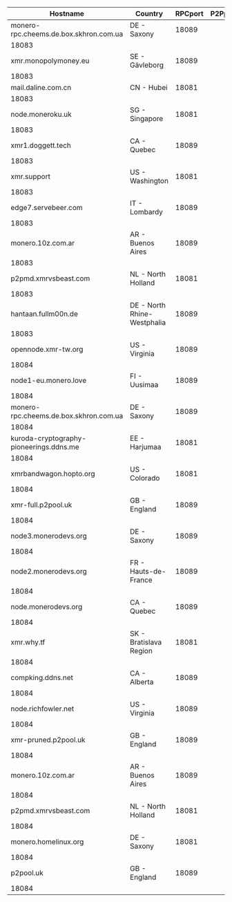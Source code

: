 Hostname | Country | RPCport | P2Pport
--- | --- | --- | ---
monero-rpc.cheems.de.box.skhron.com.ua | DE - Saxony | 18089
 | 18083
xmr.monopolymoney.eu | SE - Gävleborg | 18089
 | 18083
mail.daline.com.cn | CN - Hubei | 18081
 | 18083
node.moneroku.uk | SG - Singapore | 18081
 | 18083
xmr1.doggett.tech | CA - Quebec | 18089
 | 18083
xmr.support | US - Washington | 18081
 | 18083
edge7.servebeer.com | IT - Lombardy | 18089
 | 18083
monero.10z.com.ar | AR - Buenos Aires | 18089
 | 18083
p2pmd.xmrvsbeast.com | NL - North Holland | 18081
 | 18083
hantaan.fullm00n.de | DE - North Rhine-Westphalia | 18089
 | 18083
opennode.xmr-tw.org | US - Virginia | 18089
 | 18084
node1-eu.monero.love | FI - Uusimaa | 18089
 | 18084
monero-rpc.cheems.de.box.skhron.com.ua | DE - Saxony | 18089
 | 18084
kuroda-cryptography-pioneerings.ddns.me | EE - Harjumaa | 18081
 | 18084
xmrbandwagon.hopto.org | US - Colorado | 18081
 | 18084
xmr-full.p2pool.uk | GB - England | 18089
 | 18084
node3.monerodevs.org | DE - Saxony | 18089
 | 18084
node2.monerodevs.org | FR - Hauts-de-France | 18089
 | 18084
node.monerodevs.org | CA - Quebec | 18089
 | 18084
xmr.why.tf | SK - Bratislava Region | 18081
 | 18084
compking.ddns.net | CA - Alberta | 18089
 | 18084
node.richfowler.net | US - Virginia | 18089
 | 18084
xmr-pruned.p2pool.uk | GB - England | 18089
 | 18084
monero.10z.com.ar | AR - Buenos Aires | 18089
 | 18084
p2pmd.xmrvsbeast.com | NL - North Holland | 18081
 | 18084
monero.homelinux.org | DE - Saxony | 18081
 | 18084
p2pool.uk | GB - England | 18089
 | 18084
